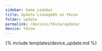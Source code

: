 ```yaml
---
sidebar: home_sidebar
title: Update LineageOS on t6vzw
folder: update
permalink: /devices/t6vzw/update/
device: t6vzw
---
```

{% include templates/device_update.md %}
